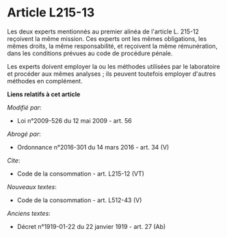 # Article L215-13

Les deux experts mentionnés au premier alinéa de l'article L. 215-12 reçoivent la même mission. Ces experts ont les mêmes
obligations, les mêmes droits, la même responsabilité, et reçoivent la même rémunération, dans les conditions prévues au code
de procédure pénale. 

Les experts doivent employer la ou les méthodes utilisées par le laboratoire et procéder aux mêmes analyses ; ils peuvent
toutefois employer d'autres méthodes en complément.

**Liens relatifs à cet article**

_Modifié par_:

  - Loi n°2009-526 du 12 mai 2009 - art. 56

_Abrogé par_:

  - Ordonnance n°2016-301 du 14 mars 2016 - art. 34 (V)

_Cite_:

  - Code de la consommation - art. L215-12 (VT)

_Nouveaux textes_:

  - Code de la consommation - art. L512-43 (V)

_Anciens textes_:

  - Décret n°1919-01-22 du 22 janvier 1919 - art. 27 (Ab)
